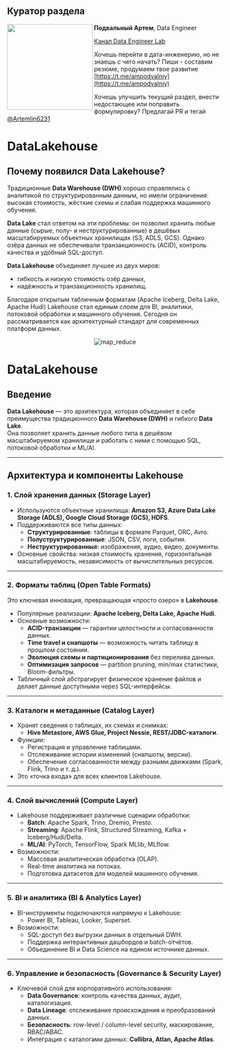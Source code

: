 <!-- Yandex.Metrika counter -->
<script type="text/javascript">
    (function(m,e,t,r,i,k,a){
        m[i]=m[i]||function(){(m[i].a=m[i].a||[]).push(arguments)};
        m[i].l=1*new Date();
        for (var j = 0; j < document.scripts.length; j++) {if (document.scripts[j].src === r) { return; }}
        k=e.createElement(t),a=e.getElementsByTagName(t)[0],k.async=1,k.src=r,a.parentNode.insertBefore(k,a)
    })(window, document,'script','https://mc.yandex.ru/metrika/tag.js?id=103580753', 'ym');

    ym(103580753, 'init', {ssr:true, webvisor:true, clickmap:true, ecommerce:"dataLayer", accurateTrackBounce:true, trackLinks:true});
</script>
<noscript><div><img src="https://mc.yandex.ru/watch/103580753" style="position:absolute; left:-9999px;" alt="" /></div></noscript>
<!-- /Yandex.Metrika counter -->
## Куратор раздела

<img align="left" width="200" src="../../png/amp.jpg" />

**Подвальный Артем**, 
                                                                                                                      Data Engineer

   [Канал Data Engineer Lab](https://t.me/dataengineerlab)

Хочешь перейти в дата-инженерию, но не знаешь с чего начать? Пиши -  составим резюме, продумаем твое развитие [https://t.me/ampodvalniy](https://t.me/ampodvalniy)

Хочешь улучшить текущий раздел, внести недостающее или поправить формулировку? Предлагай PR и тегай [@Artemlin6231](https://github.com/Artemlin6231)




# DataLakehouse

## Почему появился Data Lakehouse?

Традиционные **Data Warehouse (DWH)** хорошо справлялись с аналитикой по
структурированным данным, но имели ограничения: высокая стоимость,
жёсткие схемы и слабая поддержка машинного обучения.

**Data Lake** стал ответом на эти проблемы: он позволил хранить любые данные
(сырые, полу- и неструктурированные) в дешёвых масштабируемых
объектных хранилищах (S3, ADLS, GCS). Однако озёра данных не
обеспечивали транзакционность (ACID), контроль качества и удобный SQL-доступ.

**Data Lakehouse** объединяет лучшее из двух миров:
- гибкость и низкую стоимость озёр данных,
- надёжность и транзакционность хранилищ.

Благодаря открытым табличным форматам (Apache Iceberg, Delta Lake, Apache Hudi)
Lakehouse стал единым слоем для BI, аналитики, потоковой обработки и
машинного обучения. Сегодня он рассматривается как архитектурный стандарт
для современных платформ данных.


<p align="center">
    <img src="../png/history_data.png" alt="map_reduce"/>
</p>


# DataLakehouse

## Введение
**Data Lakehouse** — это архитектура, которая объединяет в себе преимущества 
традиционного **Data Warehouse (DWH)** и гибкого **Data Lake**.  
Она позволяет хранить данные любого типа в дешёвом масштабируемом хранилище 
и работать с ними с помощью SQL, потоковой обработки и ML/AI.

---

## Архитектура и компоненты Lakehouse

### 1. Слой хранения данных (Storage Layer)
- Используются объектные хранилища: **Amazon S3, Azure Data Lake Storage (ADLS), Google Cloud Storage (GCS), HDFS**.  
- Поддерживаются все типы данных:
  - **Структурированные**: таблицы в формате Parquet, ORC, Avro.  
  - **Полуструктурированные**: JSON, CSV, логи, события.  
  - **Неструктурированные**: изображения, аудио, видео, документы.  
- Основные свойства: низкая стоимость хранения, горизонтальная масштабируемость, независимость от вычислительных ресурсов.

---

### 2. Форматы таблиц (Open Table Formats)
Это ключевая инновация, превращающая «просто озеро» в **Lakehouse**.  
- Популярные реализации: **Apache Iceberg, Delta Lake, Apache Hudi**.  
- Основные возможности:
  - **ACID-транзакции** — гарантии целостности и согласованности данных.  
  - **Time travel и снапшоты** — возможность читать таблицу в прошлом состоянии.  
  - **Эволюция схемы и партиционирования** без перелива данных.  
  - **Оптимизация запросов** — partition pruning, min/max статистики, Bloom-фильтры.  
- Табличный слой абстрагирует физическое хранение файлов и делает данные доступными через SQL-интерфейсы.

---

### 3. Каталоги и метаданные (Catalog Layer)
- Хранят сведения о таблицах, их схемах и снимках:  
  - **Hive Metastore, AWS Glue, Project Nessie, REST/JDBC-каталоги**.  
- Функции:
  - Регистрация и управление таблицами.  
  - Отслеживание истории изменений (снапшоты, версии).  
  - Обеспечение согласованности между разными движками (Spark, Flink, Trino и т. д.).  
- Это «точка входа» для всех клиентов Lakehouse.

---

### 4. Слой вычислений (Compute Layer)
- Lakehouse поддерживает различные сценарии обработки:
  - **Batch**: Apache Spark, Trino, Dremio, Presto.  
  - **Streaming**: Apache Flink, Structured Streaming, Kafka + Iceberg/Hudi/Delta.  
  - **ML/AI**: PyTorch, TensorFlow, Spark MLlib, MLflow.  
- Возможности:
  - Массовая аналитическая обработка (OLAP).  
  - Real-time аналитика на потоках.  
  - Подготовка датасетов для моделей машинного обучения.  

---

### 5. BI и аналитика (BI & Analytics Layer)
- BI-инструменты подключаются напрямую к Lakehouse:
  - Power BI, Tableau, Looker, Superset.  
- Возможности:
  - SQL-доступ без выгрузки данных в отдельный DWH.  
  - Поддержка интерактивных дашбордов и batch-отчётов.  
  - Объединение BI и Data Science на едином источнике данных.  

---

### 6. Управление и безопасность (Governance & Security Layer)
- Ключевой слой для корпоративного использования:
  - **Data Governance**: контроль качества данных, аудит, каталогизация.  
  - **Data Lineage**: отслеживание происхождения и преобразований данных.  
  - **Безопасность**: row-level / column-level security, маскирование, RBAC/ABAC.  
  - Интеграция с каталогами данных: **Collibra, Atlan, Apache Atlas**.  
